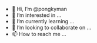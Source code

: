 - 👋 Hi, I’m @pongkyman
- 👀 I’m interested in ...
- 🌱 I’m currently learning ...
- 💞️ I’m looking to collaborate on ...
- 📫 How to reach me ...

<!---
pongkyman/pongkyman is a ✨ special ✨ repository because its `README.md` (this file) appears on your GitHub profile.
You can click the Preview link to take a look at your changes.
--->
